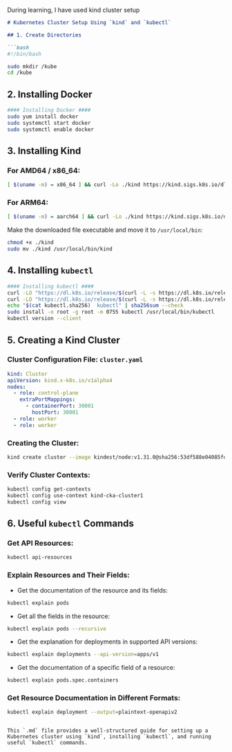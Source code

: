 During learning, I have used kind cluster setup

```markdown
# Kubernetes Cluster Setup Using `kind` and `kubectl`

## 1. Create Directories

```bash
#!/bin/bash

sudo mkdir /kube
cd /kube
```

## 2. Installing Docker

```bash
#### Installing Docker ####
sudo yum install docker
sudo systemctl start docker
sudo systemctl enable docker
```

## 3. Installing Kind

### For AMD64 / x86_64:

```bash
[ $(uname -m) = x86_64 ] && curl -Lo ./kind https://kind.sigs.k8s.io/dl/v0.24.0/kind-linux-amd64
```

### For ARM64:

```bash
[ $(uname -m) = aarch64 ] && curl -Lo ./kind https://kind.sigs.k8s.io/dl/v0.24.0/kind-linux-arm64
```

Make the downloaded file executable and move it to `/usr/local/bin`:

```bash
chmod +x ./kind
sudo mv ./kind /usr/local/bin/kind
```

## 4. Installing `kubectl`

```bash
#### Installing kubectl ####
curl -LO "https://dl.k8s.io/release/$(curl -L -s https://dl.k8s.io/release/stable.txt)/bin/linux/arm64/kubectl"
curl -LO "https://dl.k8s.io/release/$(curl -L -s https://dl.k8s.io/release/stable.txt)/bin/linux/arm64/kubectl.sha256"
echo "$(cat kubectl.sha256)  kubectl" | sha256sum --check
sudo install -o root -g root -m 0755 kubectl /usr/local/bin/kubectl
kubectl version --client
```

## 5. Creating a Kind Cluster

### Cluster Configuration File: `cluster.yaml`

```yaml
kind: Cluster
apiVersion: kind.x-k8s.io/v1alpha4
nodes:
  - role: control-plane
    extraPortMappings:
      - containerPort: 30001
        hostPort: 30001 
  - role: worker
  - role: worker
```

### Creating the Cluster:

```bash
kind create cluster --image kindest/node:v1.31.0@sha256:53df588e04085fd41ae12de0c3fe4c72f7013bba32a20e7325357a1ac94ba865 --name cka-cluster1 --name cka-cluster2 --config cluster.yaml
```

### Verify Cluster Contexts:

```bash
kubectl config get-contexts
kubectl config use-context kind-cka-cluster1
kubectl config view
```

## 6. Useful `kubectl` Commands

### Get API Resources:

```bash
kubectl api-resources
```

### Explain Resources and Their Fields:

- Get the documentation of the resource and its fields:

```bash
kubectl explain pods
```

- Get all the fields in the resource:

```bash
kubectl explain pods --recursive
```

- Get the explanation for deployments in supported API versions:

```bash
kubectl explain deployments --api-version=apps/v1
```

- Get the documentation of a specific field of a resource:

```bash
kubectl explain pods.spec.containers
```

### Get Resource Documentation in Different Formats:

```bash
kubectl explain deployment --output=plaintext-openapiv2
```
```

This `.md` file provides a well-structured guide for setting up a Kubernetes cluster using `kind`, installing `kubectl`, and running useful `kubectl` commands.

